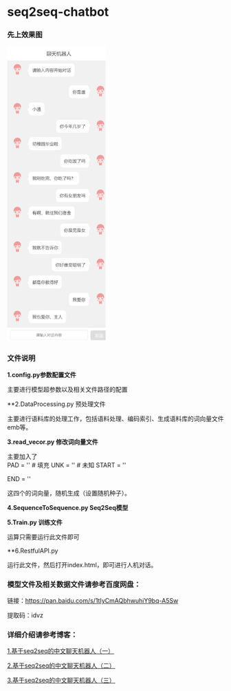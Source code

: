 
# seq2seq-chatbot
### **先上效果图**

<img src="./img/test.png" style="zoom:67%;" />

### 文件说明

**1.config.py参数配置文件**

主要进行模型超参数以及相关文件路径的配置

**2.DataProcessing.py 预处理文件

主要进行语料库的处理工作，包括语料处理、编码索引、生成语料库的词向量文件emb等。

**3.read_vecor.py 修改词向量文件**

主要加入了  
PAD = '<PAD>'  # 填充
UNK = '<UNK>'  # 未知
START = '<SOS>'

END = '<EOS>'

这四个的词向量，随机生成（设置随机种子）。

**4.SequenceToSequence.py Seq2Seq模型**

**5.Train.py 训练文件**

运算只需要运行此文件即可

**6.RestfulAPI.py

运行此文件，然后打开index.html，即可进行人机对话。

### **模型文件及相关数据文件请参考百度网盘：**

链接：https://pan.baidu.com/s/1tIyCmAQbhwuhiY9bq-A5Sw 

提取码：idvz

### **详细介绍请参考博客：**

[1.基于seq2seq的中文聊天机器人（一）](https://blog.csdn.net/daniellibin/article/details/103290169)

[2.基于seq2seq的中文聊天机器人（二）](https://blog.csdn.net/daniellibin/article/details/103290395)

[3.基于seq2seq的中文聊天机器人（三）](https://blog.csdn.net/daniellibin/article/details/103290756)



